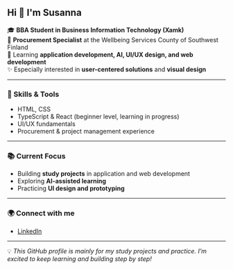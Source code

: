 ## Hi 👋 I'm Susanna

🎓 **BBA Student in Business Information Technology (Xamk)**  
💼 **Procurement Specialist** at the Wellbeing Services County of Southwest Finland  
🌱 Learning **application development, AI, UI/UX design, and web development**  
✨ Especially interested in **user-centered solutions** and **visual design**

---

### 🔧 Skills & Tools
- HTML, CSS  
- TypeScript & React (beginner level, learning in progress)  
- UI/UX fundamentals  
- Procurement & project management experience 

---

### 📚 Current Focus
- Building **study projects** in application and web development  
- Exploring **AI-assisted learning**  
- Practicing **UI design and prototyping**  

---

### 🌍 Connect with me
- [LinkedIn](https://www.linkedin.com/in/susanna-lehimo-abbb24381/)  

---

💡 *This GitHub profile is mainly for my study projects and practice. I’m excited to keep learning and building step by step!*

